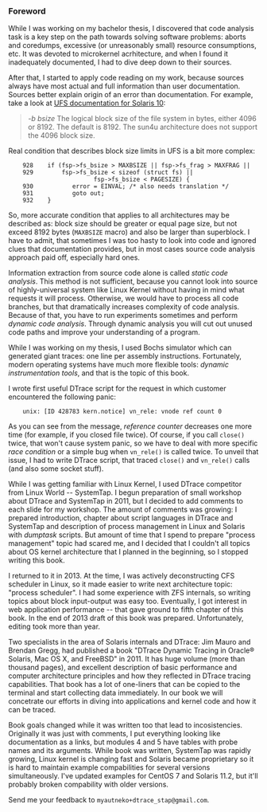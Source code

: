 ### Foreword

While I was working on my bachelor thesis, I discovered that code analysis task is a key step on the path towards solving software problems: aborts and coredumps, excessive (or unreasonably small) resource consumptions, etc. It was devoted to microkernel acrhitecture, and when I found it inadequately documented, I had to dive deep down to their sources.

After that, I started to apply code reading on my work, because sources always have most actual and full information than user documentation. Sources better explain origin of an error than documentation. For example, take a look at [UFS documentation for Solaris 10](http://docs.oracle.com/cd/E23823_01/html/816-5166/newfs-1m.html):

> _-b bsize_
	The logical block size of the file system in bytes, either 4096 or 8192. The default is 8192. 	The sun4u architecture does not support the 4096 block size.

Real condition that describes block size limits in UFS is a bit more complex:

```
	928    if (fsp->fs_bsize > MAXBSIZE || fsp->fs_frag > MAXFRAG ||
	929        fsp->fs_bsize < sizeof (struct fs) || 
						fsp->fs_bsize < PAGESIZE) {
	930           error = EINVAL; /* also needs translation */
	931           goto out;
	932    }
```

[](http://fxr.watson.org/fxr/source/common/fs/ufs/ufs_vfsops.c?v=OPENSOLARIS#L928)

So, more accurate condition that applies to all architectures may be described as: block size should be greater or equal page size, but not exceed 8192 bytes (`MAXBSIZE` macro) and also be larger than superblock. I have to admit, that sometimes I was too hasty to look into code and ignored clues that documentation provides, but in most cases source code analysis approach paid off, especially hard ones. 

Information extraction from source code alone is called _static code analysis_. This method is not sufficient, because you cannot look into source of highly-universal system like Linux Kernel without having in mind what requests it will process. Otherwise, we would have to process all code branches, but that dramatically increases complexity of code analysis. Because of that, you have to run experiments sometimes and perform _dynamic code analysis_. Through dynamic analysis you will cut out unused code paths and improve your understanding of a program.

While I was working on my thesis, I used Bochs simulator which can generated giant traces: one line per assembly instructions. Fortunately, modern operating systems have much more flexible tools: _dynamic instrumentation tools_, and that is the topic of this book. 

I wrote first useful DTrace script for the request in which customer encountered the following panic:

```
	unix: [ID 428783 kern.notice] vn_rele: vnode ref count 0
```

As you can see from the message, _reference counter_ decreases one more time (for example, if you closed file twice). Of course, if you call `close()` twice, that won't cause system panic, so we have to deal with more specific _race condition_ or a simple bug when `vn_rele()` is called twice. To unveil that issue, I had to write DTrace script, that traced `close()` and `vn_rele()` calls (and also some socket stuff).

While I was getting familiar with Linux Kernel, I used DTrace competitor from Linux World -- SystemTap. I begun preparation of small workshop about DTrace and SystemTap in 2011, but I decided to add comments to each slide for my workshop. The amount of comments was growing: I prepared introduction, chapter about script languages in DTrace and SystemTap and description of process management in Linux and Solaris with _dumptask_ scripts. But amount of time that I spend to prepare "process management" topic had scared me, and I decided that I couldn't all topics about OS kernel architecture that I planned in the beginning, so I stopped writing this book.

I returned to it in 2013. At the time, I was actively deconstructing CFS scheduler in Linux, so it made easier to write next architecture topic: "process scheduler". I had some experience with ZFS internals, so writing topics about block input-output was easy too. Eventually, I got interest in web application performance -- that gave ground to fifth chapter of this book. In the end of 2013 draft of this book was prepared. Unfortunately, editing took more than year. 

Two specialists in the area of Solaris internals and DTrace: Jim Mauro and Brendan Gregg, had published a book "DTrace Dynamic Tracing in Oracle® Solaris, Mac OS X, and FreeBSD" in 2011. It has huge volume (more than thousand pages), and excellent description of basic performance and computer architecture principles and how they reflected in DTrace tracing capabilities. That book has a lot of one-liners that can be copied to the terminal and start collecting data immediately. In our book we will concetrate our efforts in diving into applications and kernel code and how it can be traced.

Book goals changed while it was written too that lead to incosistencies. Originally it was just with comments, I put everything looking like documentation as a links, but modules 4 and 5 have tables with probe names and its arguments. While book was written, SystemTap was rapidly growing, Linux kernel is changing fast and Solaris became proprietary so it is hard to maintain example compabilities for several versions simultaneously. I've updated examples for CentOS 7 and Solaris 11.2, but it'll probably broken compability with older versions.

Send me your feedback to `myautneko+dtrace_stap@gmail.com`.